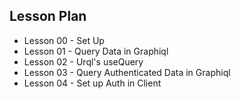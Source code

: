 ## Lesson Plan

- Lesson 00 - Set Up
- Lesson 01 - Query Data in Graphiql
- Lesson 02 - Urql's useQuery
- Lesson 03 - Query Authenticated Data in Graphiql
- Lesson 04 - Set up Auth in Client
